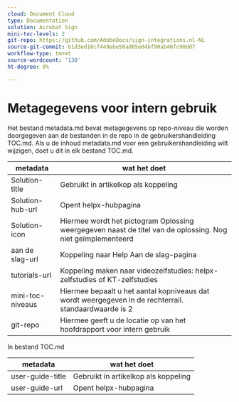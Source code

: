 ```yaml
---
cloud: Document Cloud
type: Documentation
solution: Acrobat Sign
mini-toc-levels: 2
git-repo: https://github.com/AdobeDocs/sign-integrations.nl-NL
source-git-commit: b1d3ed10cf449ebe50ad65e04bf90ab46fc90dd7
workflow-type: tm+mt
source-wordcount: '130'
ht-degree: 0%

---
```



# Metagegevens voor intern gebruik

Het bestand metadata.md bevat metagegevens op repo-niveau die worden doorgegeven aan de bestanden in de repo in de gebruikershandleiding TOC.md. Als u de inhoud metadata.md voor een gebruikershandleiding wilt wijzigen, doet u dit in elk bestand TOC.md.

| metadata | wat het doet |
|--- |--- |
| Solution-title | Gebruikt in artikelkop als koppeling |
| Solution-hub-url | Opent helpx-hubpagina |
| Solution-icon | Hiermee wordt het pictogram Oplossing weergegeven naast de titel van de oplossing. Nog niet geïmplementeerd |
| aan de slag-url | Koppeling naar Help Aan de slag-pagina |
| tutorials-url | Koppeling maken naar videozelfstudies: helpx-zelfstudies of KT-zelfstudies |
| mini-toc-niveaus | Hiermee bepaalt u het aantal kopniveaus dat wordt weergegeven in de rechterrail. standaardwaarde is 2 |
| git-repo | Hiermee geeft u de locatie op van het hoofdrapport voor intern gebruik |

In bestand TOC.md

| metadata | wat het doet |
|--- |--- |
| user-guide-title | Gebruikt in artikelkop als koppeling |
| user-guide-url | Opent helpx-hubpagina |
